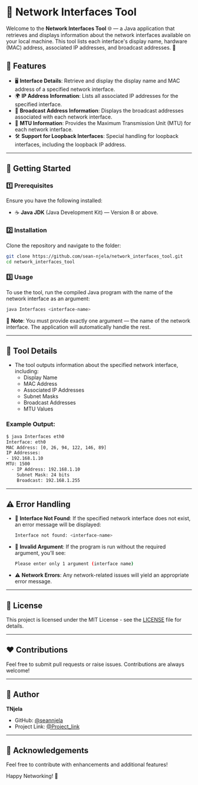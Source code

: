 # 📡 Network Interfaces Tool

Welcome to the **Network Interfaces Tool** 🌐 — a Java application that retrieves and displays information about the network interfaces available on your local machine. This tool lists each interface's display name, hardware (MAC) address, associated IP addresses, and broadcast addresses. 🚀

## 📝 Features

- 🖥️ **Interface Details**: Retrieve and display the display name and MAC address of a specified network interface.
- 🌍 **IP Address Information**: Lists all associated IP addresses for the specified interface.
- 📡 **Broadcast Address Information**: Displays the broadcast addresses associated with each network interface.
- 🔄 **MTU Information**: Provides the Maximum Transmission Unit (MTU) for each network interface.
- 🛠️ **Support for Loopback Interfaces**: Special handling for loopback interfaces, including the loopback IP address.

---

## 🚀 Getting Started

### 1️⃣ **Prerequisites**

Ensure you have the following installed:

- ☕ **Java JDK** (Java Development Kit) — Version 8 or above.

### 2️⃣ **Installation**

Clone the repository and navigate to the folder:

```bash
git clone https://github.com/sean-njela/network_interfaces_tool.git
cd network_interfaces_tool
```

### 3️⃣ **Usage**

To use the tool, run the compiled Java program with the name of the network interface as an argument:

```bash
java Interfaces <interface-name>
```

🛑 **Note**: You must provide exactly one argument — the name of the network interface. The application will automatically handle the rest.

---

## 📂 Tool Details

- The tool outputs information about the specified network interface, including:
  - Display Name
  - MAC Address
  - Associated IP Addresses
  - Subnet Masks
  - Broadcast Addresses
  - MTU Values

### Example Output:

```bash
$ java Interfaces eth0
Interface: eth0
MAC Address: [0, 26, 94, 122, 146, 89]
IP Addresses:
- 192.168.1.10
MTU: 1500
  - IP Address: 192.168.1.10
    Subnet Mask: 24 bits
    Broadcast: 192.168.1.255
```

---

## ⚠️ Error Handling

- 🚫 **Interface Not Found**: If the specified network interface does not exist, an error message will be displayed:

  ```bash
  Interface not found: <interface-name>
  ```

- 🛑 **Invalid Argument**: If the program is run without the required argument, you’ll see:

  ```bash
  Please enter only 1 argument (interface name)
  ```

- ⚠️ **Network Errors**: Any network-related issues will yield an appropriate error message.

---

## 📜 License

This project is licensed under the MIT License - see the [LICENSE](LICENSE) file for details.

---

## ❤️ Contributions

Feel free to submit pull requests or raise issues. Contributions are always welcome!

---

## 👤 Author

**TNjela**

- GitHub: [@seannjela](https://github.com/sean-njela/network_interfaces_tool.git)
- Project Link: [@Project_link](https://roadmap.sh/projects/network-interfaces-tool)

---

## 🎉 Acknowledgements

Feel free to contribute with enhancements and additional features!

Happy Networking! 🎉
